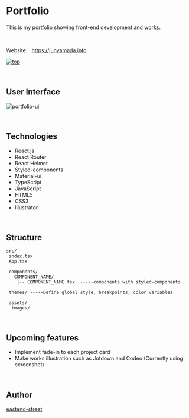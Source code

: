 # Portfolio
This is my portfolio showing front-end development and works.

<br/>

Website: &nbsp; https://junyamada.info


[![top](https://user-images.githubusercontent.com/43656115/74611805-4a5a7900-50b4-11ea-81c0-505e53e4863d.png)](https://junyamada.info)

<br/>

## User Interface
![portfolio-ui](https://user-images.githubusercontent.com/43656115/76179955-c6a72000-6179-11ea-84d1-c01b54b820d2.png)

<br/>

## Technologies
- React.js
- React Router
- React Helmet
- Styled-components
- Material-ui
- TypeScript
- JavaScript
- HTML5
- CSS3
- Illustrator

<br/>

## Structure

```
src/
 index.tsx
 App.tsx
 
 components/
   COMPONENT_NAME/
    |-- COMPONENT_NAME.tsx  -----components with styled-components
 
 themes/ -----Define global style, breakpoints, color variables  
 
 assets/
  images/
```

<br/>

## Upcoming features
- Implement fade-in to each project card
- Make works illustration such as Jotdown and Codeo (Currently using screenshot) 

<br/>

## Author
[eastend-street](https://github.com/eastend-street)

<br/>
